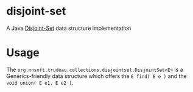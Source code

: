 disjoint-set
============

A Java [Disjoint-Set](http://en.wikipedia.org/wiki/Disjoint-set_data_structure) data structure implementation

# Usage

The `org.nnsoft.trudeau.collections.disjointset.DisjointSet<E>` is a Generics-friendly data structure which offers the `E find( E e )` and the `void union( E e1, E e2 )`.
